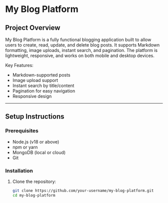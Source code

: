 # My Blog Platform

## Project Overview
My Blog Platform is a fully functional blogging application built to allow users to create, read, update, and delete blog posts. It supports Markdown formatting, image uploads, instant search, and pagination. The platform is lightweight, responsive, and works on both mobile and desktop devices.

Key Features:
- Markdown-supported posts
- Image upload support
- Instant search by title/content
- Pagination for easy navigation
- Responsive design

---

## Setup Instructions

### Prerequisites
- Node.js (v18 or above)
- npm or yarn
- MongoDB (local or cloud)
- Git

### Installation
1. Clone the repository:
   ```bash
   git clone https://github.com/your-username/my-blog-platform.git
   cd my-blog-platform
